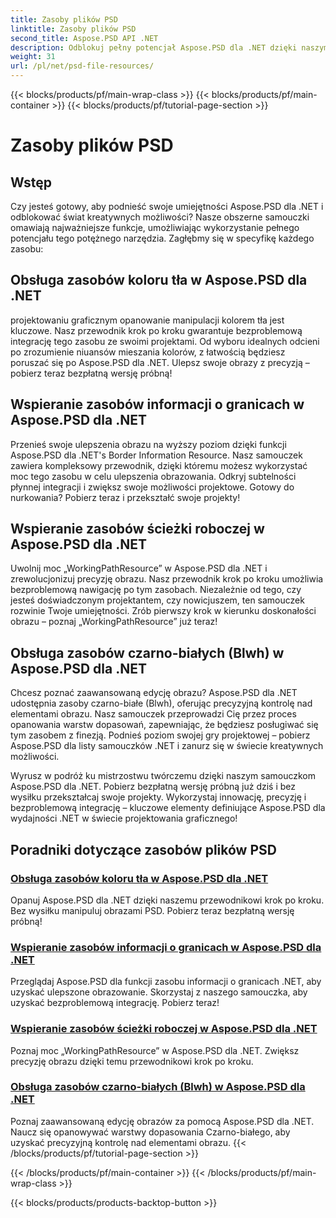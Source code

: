 ```yaml
---
title: Zasoby plików PSD
linktitle: Zasoby plików PSD
second_title: Aspose.PSD API .NET
description: Odblokuj pełny potencjał Aspose.PSD dla .NET dzięki naszym tutorialom. Płynnie opanuj kolor tła, informacje o granicach, ścieżkę roboczą i zasoby czarno-białe.
weight: 31
url: /pl/net/psd-file-resources/
---
```


{{< blocks/products/pf/main-wrap-class >}}
{{< blocks/products/pf/main-container >}}
{{< blocks/products/pf/tutorial-page-section >}}

# Zasoby plików PSD


## Wstęp

Czy jesteś gotowy, aby podnieść swoje umiejętności Aspose.PSD dla .NET i odblokować świat kreatywnych możliwości? Nasze obszerne samouczki omawiają najważniejsze funkcje, umożliwiając wykorzystanie pełnego potencjału tego potężnego narzędzia. Zagłębmy się w specyfikę każdego zasobu:

## Obsługa zasobów koloru tła w Aspose.PSD dla .NET

projektowaniu graficznym opanowanie manipulacji kolorem tła jest kluczowe. Nasz przewodnik krok po kroku gwarantuje bezproblemową integrację tego zasobu ze swoimi projektami. Od wyboru idealnych odcieni po zrozumienie niuansów mieszania kolorów, z łatwością będziesz poruszać się po Aspose.PSD dla .NET. Ulepsz swoje obrazy z precyzją – pobierz teraz bezpłatną wersję próbną!

## Wspieranie zasobów informacji o granicach w Aspose.PSD dla .NET

Przenieś swoje ulepszenia obrazu na wyższy poziom dzięki funkcji Aspose.PSD dla .NET's Border Information Resource. Nasz samouczek zawiera kompleksowy przewodnik, dzięki któremu możesz wykorzystać moc tego zasobu w celu ulepszenia obrazowania. Odkryj subtelności płynnej integracji i zwiększ swoje możliwości projektowe. Gotowy do nurkowania? Pobierz teraz i przekształć swoje projekty!

## Wspieranie zasobów ścieżki roboczej w Aspose.PSD dla .NET

Uwolnij moc „WorkingPathResource” w Aspose.PSD dla .NET i zrewolucjonizuj precyzję obrazu. Nasz przewodnik krok po kroku umożliwia bezproblemową nawigację po tym zasobach. Niezależnie od tego, czy jesteś doświadczonym projektantem, czy nowicjuszem, ten samouczek rozwinie Twoje umiejętności. Zrób pierwszy krok w kierunku doskonałości obrazu – poznaj „WorkingPathResource” już teraz!

## Obsługa zasobów czarno-białych (Blwh) w Aspose.PSD dla .NET

Chcesz poznać zaawansowaną edycję obrazu? Aspose.PSD dla .NET udostępnia zasoby czarno-białe (Blwh), oferując precyzyjną kontrolę nad elementami obrazu. Nasz samouczek przeprowadzi Cię przez proces opanowania warstw dopasowań, zapewniając, że będziesz posługiwać się tym zasobem z finezją. Podnieś poziom swojej gry projektowej – pobierz Aspose.PSD dla listy samouczków .NET i zanurz się w świecie kreatywnych możliwości.

Wyrusz w podróż ku mistrzostwu twórczemu dzięki naszym samouczkom Aspose.PSD dla .NET. Pobierz bezpłatną wersję próbną już dziś i bez wysiłku przekształcaj swoje projekty. Wykorzystaj innowację, precyzję i bezproblemową integrację – kluczowe elementy definiujące Aspose.PSD dla wydajności .NET w świecie projektowania graficznego!

## Poradniki dotyczące zasobów plików PSD
### [Obsługa zasobów koloru tła w Aspose.PSD dla .NET](./supporting-background-color-resource/)
Opanuj Aspose.PSD dla .NET dzięki naszemu przewodnikowi krok po kroku. Bez wysiłku manipuluj obrazami PSD. Pobierz teraz bezpłatną wersję próbną!
### [Wspieranie zasobów informacji o granicach w Aspose.PSD dla .NET](./supporting-border-information-resource/)
Przeglądaj Aspose.PSD dla funkcji zasobu informacji o granicach .NET, aby uzyskać ulepszone obrazowanie. Skorzystaj z naszego samouczka, aby uzyskać bezproblemową integrację. Pobierz teraz!
### [Wspieranie zasobów ścieżki roboczej w Aspose.PSD dla .NET](./supporting-working-path-resource/)
Poznaj moc „WorkingPathResource” w Aspose.PSD dla .NET. Zwiększ precyzję obrazu dzięki temu przewodnikowi krok po kroku.
### [Obsługa zasobów czarno-białych (Blwh) w Aspose.PSD dla .NET](./supporting-black-and-white-blwh-resource/)
Poznaj zaawansowaną edycję obrazów za pomocą Aspose.PSD dla .NET. Naucz się opanowywać warstwy dopasowania Czarno-białego, aby uzyskać precyzyjną kontrolę nad elementami obrazu.
{{< /blocks/products/pf/tutorial-page-section >}}

{{< /blocks/products/pf/main-container >}}
{{< /blocks/products/pf/main-wrap-class >}}

{{< blocks/products/products-backtop-button >}}
